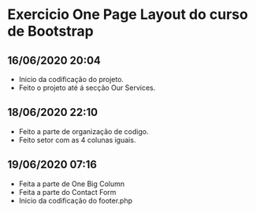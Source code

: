 # Exercicio One Page Layout do curso de Bootstrap

## 16/06/2020 20:04 

- Inicio da codificação do projeto.
- Feito o projeto até á secção Our Services.

## 18/06/2020 22:10 

- Feito a parte de organização de codigo.
- Feito setor com as 4 colunas iguais.

## 19/06/2020 07:16 

- Feita a parte de One Big Column
- Feita a parte do Contact Form
- Inicio da codificação do footer.php